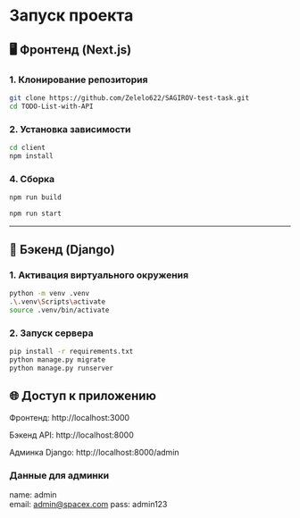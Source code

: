 # Запуск проекта
## 🖥️ Фронтенд (Next.js)
### 1. Клонирование репозитория

```bash
git clone https://github.com/Zelelo622/SAGIROV-test-task.git
cd TODO-List-with-API
```

### 2. Установка зависимости

```bash
cd client
npm install

```

### 4. Сборка
```bash
npm run build
```
```bash
npm run start
```

------------

## 🐍 Бэкенд (Django)

### 1. Активация виртуального окружения
```bash
python -m venv .venv
.\.venv\Scripts\activate
source .venv/bin/activate
```

### 2. Запуск сервера
```bash
pip install -r requirements.txt
python manage.py migrate
python manage.py runserver
```

## 🌐 Доступ к приложению

Фронтенд: http://localhost:3000

Бэкенд API: http://localhost:8000

Админка Django: http://localhost:8000/admin

### Данные для админки
name: admin  
email: admin@spacex.com
pass: admin123